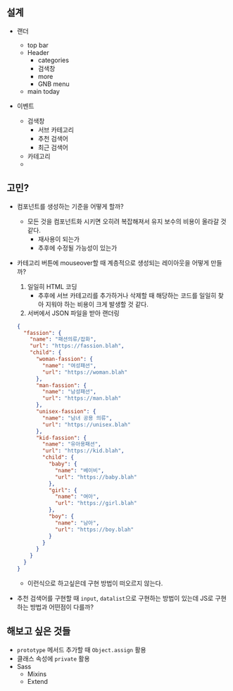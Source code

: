 ## 설계

- 랜더

  - top bar
  - Header
    - categories
    - 검색창
    - more
    - GNB menu
  - main today

- 이벤트

  - 검색창
    - 서브 카테고리
    - 추천 검색어
    - 최근 검색어
  - 카테고리
  -

## 고민?

- 컴포넌트를 생성하는 기준을 어떻게 할까?

  - 모든 것을 컴포넌트화 시키면 오히려 복잡해져서 유지 보수의 비용이 올라갈 것 같다.
    - 재사용이 되는가
    - 추후에 수정될 가능성이 있는가

- 카테고리 버튼에 mouseover할 때 계층적으로 생성되는 레이아웃을 어떻게 만들까?

  1. 일일히 HTML 코딩
     - 추후에 서브 카테고리를 추가하거나 삭제할 때 해당하는 코드를 일일히 찾아 지워야 하는 비용이 크게 발생할 것 같다.
  2. 서버에서 JSON 파일을 받아 랜더링

  ```json
  {
    "fassion": {
      "name": "패션의류/잡화",
      "url": "https://fassion.blah",
      "child": {
        "woman-fassion": {
          "name": "여성패션",
          "url": "https://woman.blah"
        },
        "man-fassion": {
          "name": "남성패션",
          "url": "https://man.blah"
        },
        "unisex-fassion": {
          "name": "남녀 공용 의류",
          "url": "https://unisex.blah"
        },
        "kid-fassion": {
          "name": "유아용패션",
          "url": "https://kid.blah",
          "child": {
            "baby": {
              "name": "베이비",
              "url": "https://baby.blah"
            },
            "girl": {
              "name": "여아",
              "url": "https://girl.blah"
            },
            "boy": {
              "name": "남아",
              "url": "https://boy.blah"
            }
          }
        }
      }
    }
  }
  ```

  - 이런식으로 하고싶은데 구현 방법이 떠오르지 않는다.

- 추천 검색어를 구현할 때 `input`, `datalist`으로 구현하는 방법이 있는데 JS로 구현하는 방법과 어떤점이 다를까?

## 해보고 싶은 것들

- `prototype` 메서드 추가할 때 `Object.assign` 활용
- 클래스 속성에 `private` 활용
- Sass
  - Mixins
  - Extend
